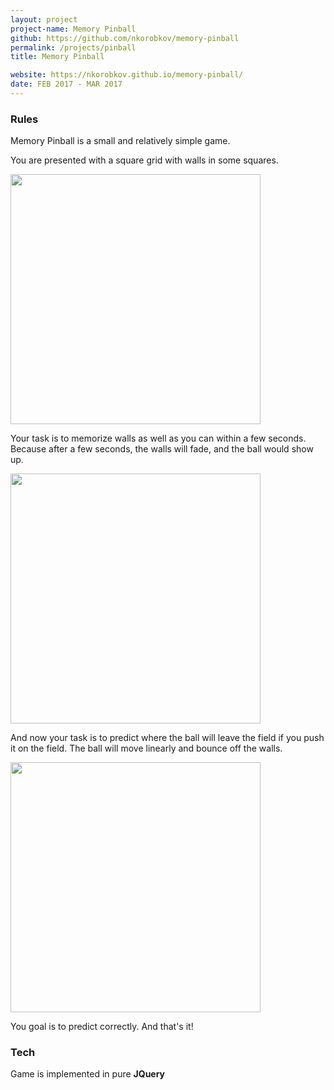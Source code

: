 ```yaml
---
layout: project
project-name: Memory Pinball
github: https://github.com/nkorobkov/memory-pinball
permalink: /projects/pinball
title: Memory Pinball

website: https://nkorobkov.github.io/memory-pinball/
date: FEB 2017 - MAR 2017
---
```


### Rules

Memory Pinball is a small and relatively simple game.   

You are presented with a square grid with walls in some squares.

<img src="{{site.url}}/assets/pinball/set.png" style="width:400px"/> 

Your task is to memorize walls as well as you can within a few seconds. Because after a few seconds, the walls will fade, and the ball would show up. 

<img src="{{site.url}}/assets/pinball/ball.png" style="width:400px"/>

And now your task is to predict where the ball will leave the field if you push it on the field. The ball will move linearly and bounce off the walls. 

<img src="{{site.url}}/assets/pinball/final.png" style="width:400px"/>

You goal is to predict correctly. And that's it!

### Tech

Game is implemented in pure **JQuery**